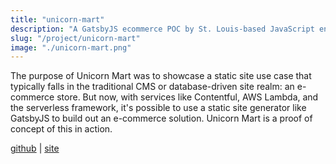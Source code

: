 ```yaml
---
title: "unicorn-mart"
description: "A GatsbyJS ecommerce POC by St. Louis-based JavaScript engineer Nathan Beck"
slug: "/project/unicorn-mart"
image: "./unicorn-mart.png"
---
```


The purpose of Unicorn Mart was to showcase a static site use case that typically falls in the traditional CMS or database-driven site realm: an e-commerce store. But now, with services like Contentful, AWS Lambda, and the serverless framework, it's possible to use a static site generator like GatsbyJS to build out an e-commerce solution. Unicorn Mart is a proof of concept of this in action.

<a href="https://github.com/njosefbeck/unicorn-mart" target="_blank">github</a> | <a href="https://unicorn-mart.netlify.com/" target="_blank">site</a>
